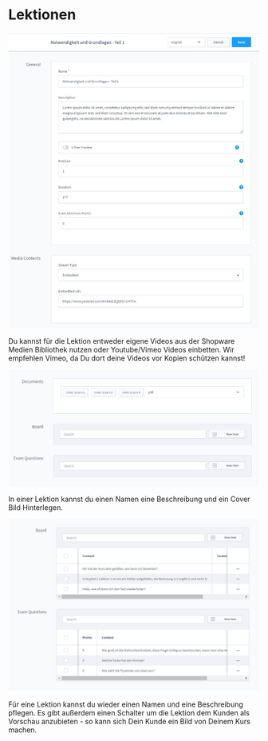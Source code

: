 # Lektionen

![](img/lesson-admin-01.jpg)

Du kannst für die Lektion entweder eigene Videos aus der Shopware Medien Bibliothek nutzen oder
Youtube/Vimeo Videos einbetten. Wir empfehlen Vimeo, da Du dort deine Videos vor Kopien schützen
kannst!

![](img/lesson-admin-02.jpg)

In einer Lektion kannst du einen Namen eine Beschreibung und ein Cover Bild Hinterlegen.

![](img/lesson-admin-03.jpg)

Für eine Lektion kannst du wieder einen Namen und eine Beschreibung pflegen. Es gibt
außerdem einen Schalter um die Lektion dem Kunden als Vorschau anzubieten - so kann sich
Dein Kunde ein Bild von Deinem Kurs machen.